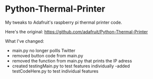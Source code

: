 Python-Thermal-Printer
======================
My tweaks to Adafruit's raspberry pi thermal printer code.

Here's the original: https://github.com/adafruit/Python-Thermal-Printer 

What I've changed:
 - main.py no longer pollls Twitter
 - removed button code from main.py
 - removed the function from main.py that prints the IP adress
 - created testingMain.py to test features individually
-added testCodeHere.py to test individual features
